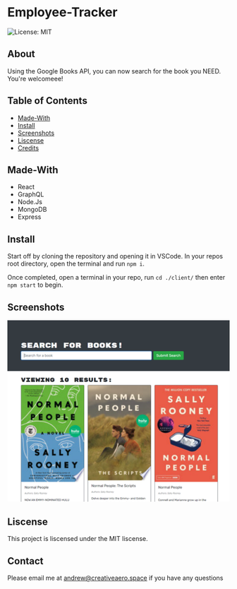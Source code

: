 # Employee-Tracker

![License: MIT](https://img.shields.io/badge/License-MIT-yellow.svg)

## About

Using the Google Books API, you can now search for the book you NEED. You're welcomeee!
## Table of Contents

* [Made-With](#Made-with)
* [Install](#Install)
* [Screenshots](#Screenshots)
* [Liscense](#Liscense)
* [Credits](#Contact)

## Made-With 

* React
* GraphQL
* Node.Js
* MongoDB
* Express

## Install

Start off by cloning the repository and opening it in VSCode. In your repos root directory, open the terminal and run ``` npm i ```.

Once completed, open a terminal in your repo, run ``` cd ./client/ ``` then enter ``` npm start ``` to begin.

## Screenshots 

<img width="737" alt="Screen Shot 2022-07-03 at 3 08 40 PM" src="screenshot.png">

## Liscense

 This project is liscensed under the MIT liscense.
 
## Contact
Please email me at andrew@creativeaero.space if you have any questions